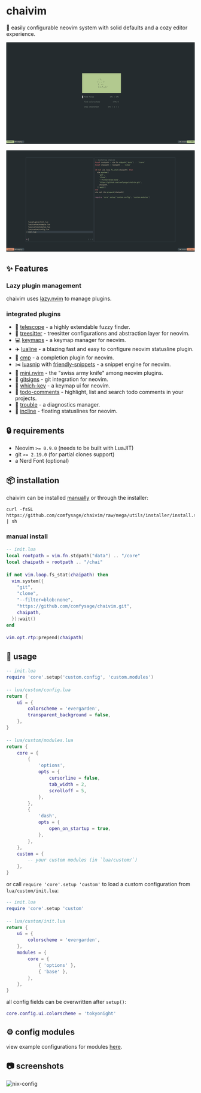 # chaivim

:tea: easily configurable neovim system with solid defaults and a cozy editor experience.

![dash](images/dash.png)

![telescope__config](images/telescope__config.png)

## :sparkles: Features

### Lazy plugin management

chaivim uses [lazy.nvim](https://github.com/folke/lazy.nvim) to manage plugins.

### integrated plugins

- :telescope: [telescope](https://github.com/nvim-telescope/telescope.nvim) - a highly extendable fuzzy finder.
- :evergreen_tree: [treesitter](https://github.com/nvim-treesitter/nvim-treesitter) - treesitter configurations and abstraction layer for neovim.
- :computer: [keymaps](https://github.com/comfysage/keymaps.nvim) - a keymap manager for neovim.
- :airplane: [lualine](https://github.com/nvim-lualine/lualine.nvim) - a blazing fast and easy to configure neovim statusline plugin.
- :pencil: [cmp](https://github.com/hrsh7th/nvim-cmp) - a completion plugin for neovim.
- :scissors: [luasnip](https://github.com/L3MON4D3/LuaSnip) with [friendly-snippets](https://github.com/rafamadriz/friendly-snippets) - a snippet engine for neovim.
- :hammer: [mini.nvim](https://github.com/echasnovski/mini.nvim) - the "swiss army knife" among neovim plugins.
- :vertical_traffic_light: [gitsigns](https://github.com/lewis6991/gitsigns.nvim) - git integration for neovim.
- :scroll: [which-key](https://github.com/folke/which-key.nvim) - a keymap ui for neovim.
- :pushpin: [todo-comments](https://github.com/folke/todo-comments.nvim) - highlight, list and search todo comments in your projects.
- :construction: [trouble](https://github.com/folke/trouble.nvim) - a diagnostics manager.
- :balloon: [incline](https://github.com/b0o/incline.nvim) - floating statuslines for neovim.

## :lock: requirements

- Neovim `>= 0.9.0` (needs to be built with LuaJIT)
- git `>= 2.19.0` (for partial clones support)
- a Nerd Font (optional)

## :package: installation

chaivim can be installed [manually](#manual-install) or through the installer:
```shell
curl -fsSL https://github.com/comfysage/chaivim/raw/mega/utils/installer/install.sh | sh
```

### manual install

```lua
-- init.lua
local rootpath = vim.fn.stdpath("data") .. "/core"
local chaipath = rootpath .. "/chai"

if not vim.loop.fs_stat(chaipath) then
  vim.system({
    "git",
    "clone",
    "--filter=blob:none",
    "https://github.com/comfysage/chaivim.git",
    chaipath,
  }):wait()
end

vim.opt.rtp:prepend(chaipath)
```

## :rocket: usage

```lua
-- init.lua
require 'core'.setup('custom.config', 'custom.modules')

-- lua/custom/config.lua
return {
    ui = {
        colorscheme = 'evergarden',
        transparent_background = false,
    },
}

-- lua/custom/modules.lua
return {
    core = {
        {
            'options',
            opts = {
                cursorline = false,
                tab_width = 2,
                scrolloff = 5,
            },
        },
        {
            'dash',
            opts = {
                open_on_startup = true,
            },
        },
    },
    custom = {
        -- your custom modules (in `lua/custom/`)
    },
}
```
or call `require 'core'.setup 'custom'` to load a custom configuration from `lua/custom/init.lua`:
```lua
-- init.lua
require 'core'.setup 'custom'

-- lua/custom/init.lua
return {
    ui = {
        colorscheme = 'evergarden',
    },
    modules = {
        core = {
            { 'options' },
            { 'base' },
        },
    },
}
```

all config fields can be overwritten after `setup()`:
```lua
core.config.ui.colorscheme = 'tokyonight'
```

## :gear: config modules

view example configurations for modules [here](doc/modules.md).

## :camera: screenshots

![nix-config](images/nix-config.png)
